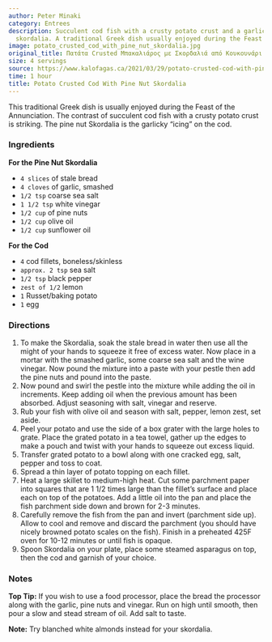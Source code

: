 ```yaml
---
author: Peter Minaki
category: Entrees
description: Succulent cod fish with a crusty potato crust and a garlicky pine nut
  skordalia. A traditional Greek dish usually enjoyed during the Feast of the Annunciation.
image: potato_crusted_cod_with_pine_nut_skordalia.jpg
original_title: Πατάτα Crusted Μπακαλιάρος με Σκορδαλιά από Κουκουνάρι
size: 4 servings
source: https://www.kalofagas.ca/2021/03/29/potato-crusted-cod-with-pine-nut-skordalia/
time: 1 hour
title: Potato Crusted Cod With Pine Nut Skordalia
---
```

This traditional Greek dish is usually enjoyed during the Feast of the Annunciation. The contrast of succulent cod fish with a crusty potato crust is striking. The pine nut Skordalia is the garlicky “icing” on the cod.

### Ingredients

**For the Pine Nut Skordalia**
* `4 slices` of stale bread
* `4 cloves` of garlic, smashed
* `1/2 tsp` coarse sea salt
* `1 1/2 tsp` white vinegar
* `1/2 cup` of pine nuts
* `1/2 cup` olive oil
* `1/2 cup` sunflower oil

**For the Cod**
* `4` cod fillets, boneless/skinless
* `approx. 2 tsp` sea salt
* `1/2 tsp` black pepper
* `zest of 1/2` lemon
* `1` Russet/baking potato
* `1` egg

### Directions

1. To make the Skordalia, soak the stale bread in water then use all the might of your hands to squeeze it free of excess water. Now place in a mortar with the smashed garlic, some coarse sea salt and the wine vinegar. Now pound the mixture into a paste with your pestle then add the pine nuts and pound into the paste.
2. Now pound and swirl the pestle into the mixture while adding the oil in increments. Keep adding oil when the previous amount has been absorbed. Adjust seasoning with salt, vinegar and reserve.
3. Rub your fish with olive oil and season with salt, pepper, lemon zest, set aside.
4. Peel your potato and use the side of a box grater with the large holes to grate. Place the grated potato in a tea towel, gather up the edges to make a pouch and twist with your hands to squeeze out excess liquid.
5. Transfer grated potato to a bowl along with one cracked egg, salt, pepper and toss to coat.
6. Spread a thin layer of potato topping on each fillet.
7. Heat a large skillet to medium-high heat. Cut some parchment paper into squares that are 1 1/2 times large than the fillet’s surface and place each on top of the potatoes. Add a little oil into the pan and place the fish parchment side down and brown for 2-3 minutes.
8. Carefully remove the fish from the pan and invert (parchment side up). Allow to cool and remove and discard the parchment (you should have nicely browned potato scales on the fish). Finish in a preheated 425F oven for 10-12 minutes or until fish is opaque.
9. Spoon Skordalia on your plate, place some steamed asparagus on top, then the cod and garnish of your choice.

### Notes

**Top Tip:** If you wish to use a food processor, place the bread the processor along with the garlic, pine nuts and vinegar. Run on high until smooth, then pour a slow and stead stream of oil. Add salt to taste.

**Note:** Try blanched white almonds instead for your skordalia.